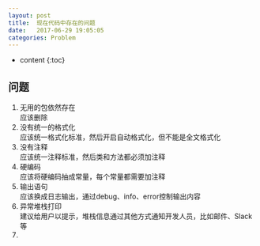 ```yaml
---
layout: post
title:  现在代码中存在的问题
date:   2017-06-29 19:05:05
categories: Problem
---
```


* content
{:toc}

## 问题
1. 无用的包依然存在  
应该删除
2. 没有统一的格式化  
应该统一格式化标准，然后开启自动格式化，但不能是全文格式化
3. 没有注释  
应该统一注释标准，然后类和方法都必须加注释
4. 硬编码  
应该将硬编码抽成常量，每个常量都需要加注释
5. 输出语句  
应该换成日志输出，通过debug、info、error控制输出内容
6. 异常堆栈打印  
建议给用户以提示，堆栈信息通过其他方式通知开发人员，比如邮件、Slack等
7. 